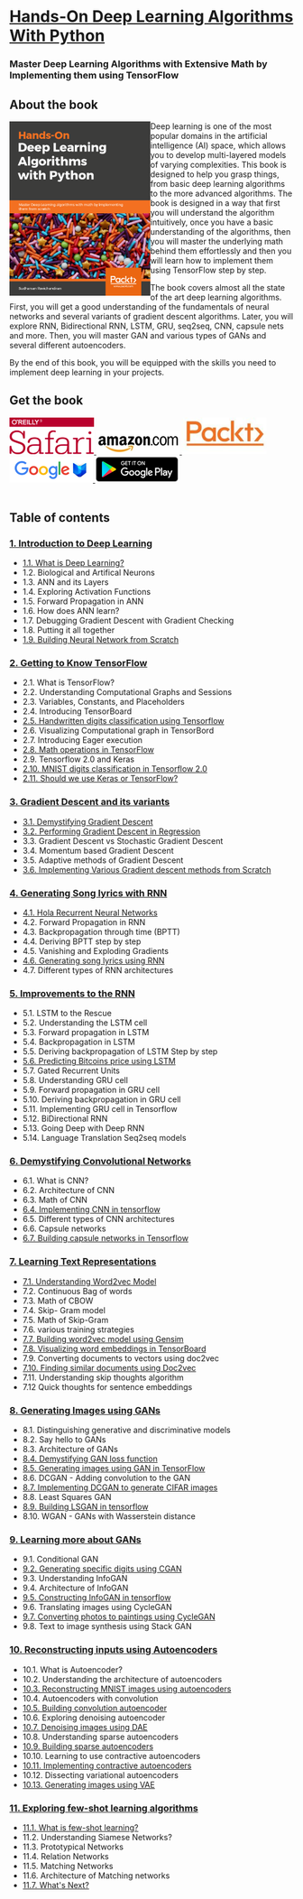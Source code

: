 # [Hands-On Deep Learning Algorithms With Python](https://www.amazon.com/gp/product/B07LH43V8P?pf_rd_p=019ad97c-f176-43be-96b9-991a6dc65763&pf_rd_r=X02K63S0YE0Z2S67N8AF)

###  Master Deep Learning Algorithms with Extensive Math by Implementing them using TensorFlow



## About the book
<a target="_blank" href="https://www.amazon.com/gp/product/B07LH43V8P?pf_rd_p=019ad97c-f176-43be-96b9-991a6dc65763&pf_rd_r=X02K63S0YE0Z2S67N8AF">
  <img src="./images/book_cover.png" alt="Book Cover" width="250" align="left"/>
</a>

Deep learning is one of the most popular domains in the artificial intelligence (AI) space, which allows you to develop multi-layered models of varying complexities. This book is designed to help you grasp things, from basic deep learning algorithms to the more advanced algorithms. The book is designed in a way that first you will understand the algorithm intuitively, once you have a basic understanding of the algorithms, then you will master the underlying math behind them effortlessly and then you will learn how to implement them using TensorFlow step by step.

The book covers almost all the state of the art deep learning algorithms. First, you will get a good understanding of the fundamentals of neural networks and several variants of gradient descent algorithms. Later, you will explore RNN, Bidirectional RNN, LSTM, GRU, seq2seq, CNN, capsule nets and more. Then, you will master GAN and various types of GANs and several different autoencoders. 

By the end of this book, you will be equipped with the skills you need to implement deep learning in your projects.

## Get the book 
<div>
<a target="_blank" href="#">
  <img src="./images/Oreilly_safari_logo.png" alt="Oreilly Safari" hieght=150, width=150>
</a>
  
<a target="_blank" href="https://www.amazon.com/gp/product/B07LH43V8P?pf_rd_p=019ad97c-f176-43be-96b9-991a6dc65763&pf_rd_r=X02K63S0YE0Z2S67N8AF">
  <img src="./images/amazon_logo.jpg" alt="Amazon" >
</a>

<a target="_blank" href="https://www.packtpub.com/big-data-and-business-intelligence/hands-deep-learning-algorithms-python">
  <img src="./images/packt_logo.jpeg" alt="Packt" hieght=150, width=150 >
</a>

<a target="_blank" href="https://books.google.co.in/books?id=MYfDwQEACAAJ&dq=inauthor:%22SUDHARSAN.+RAVICHANDIRAN%22&hl=en&sa=X&ved=0ahUKEwjzxIXllrTiAhUDg-YKHXZiBzIQ6AEIPTAD">
  <img src="./images/googlebooks_logo.png" alt="Google Books" 
</a>

<a target="_blank" href="#">
  <img src="./images/googleplay_logo.png" alt="Google Play" >
</a>
<br>
</div>

<br>


## Table of contents 

### [1. Introduction to Deep Learning](https://github.com/sudharsan13296/Hands-On-Deep-Learning-Algorithms-with-Python/tree/master/01.%20Introduction%20to%20Deep%20Learning)

* [1.1. What is Deep Learning?](https://github.com/sudharsan13296/Hands-On-Deep-Learning-Algorithms-with-Python/blob/master/01.%20Introduction%20to%20Deep%20Learning/1.01%20What%20is%20Deep%20Learning%3F.ipynb)
* 1.2. Biological and Artifical Neurons
* 1.3. ANN and its Layers
* 1.4. Exploring Activation Functions
* 1.5. Forward Propagation in ANN
* 1.6. How does ANN learn?	
* 1.7. Debugging Gradient Descent with Gradient Checking 	
* 1.8. Putting it all together
* [1.9. Building Neural Network from Scratch](https://github.com/sudharsan13296/Hands-On-Deep-Learning-Algorithms-with-Python/blob/master/01.%20Introduction%20to%20Deep%20Learning/1.09%20Building%20Neural%20Network%20from%20scratch.ipynb)


### [2. Getting to Know TensorFlow](https://github.com/sudharsan13296/Hands-On-Deep-Learning-Algorithms-with-Python/tree/master/02.%20Getting%20to%20Know%20TensorFlow)

* 2.1. What is TensorFlow?
* 2.2. Understanding Computational Graphs and Sessions
* 2.3. Variables, Constants, and Placeholders
* 2.4. Introducing TensorBoard
* [2.5. Handwritten digits classification using Tensorflow ](https://github.com/sudharsan13296/Hands-On-Deep-Learning-Algorithms-with-Python/blob/master/02.%20Getting%20to%20Know%20TensorFlow/2.05%20Handwritten%20digits%20classification%20using%20TensorFlow.ipynb)
* 2.6. Visualizing Computational graph in TensorBord
* 2.7. Introducing Eager execution
* [2.8. Math operations in TensorFlow](https://github.com/sudharsan13296/Hands-On-Deep-Learning-Algorithms-with-Python/blob/master/02.%20Getting%20to%20Know%20TensorFlow/2.08%20Math%20operations%20in%20TensorFlow.ipynb)
* 2.9. Tensorflow 2.0 and Keras
* [2.10. MNIST digits classification in Tensorflow 2.0](https://github.com/sudharsan13296/Hands-On-Deep-Learning-Algorithms-with-Python/blob/master/02.%20Getting%20to%20Know%20TensorFlow/2.10%20MNIST%20digits%20classification%20in%20TensorFlow%202.0.ipynb)
* [2.11. Should we use Keras or TensorFlow?](https://github.com/sudharsan13296/Hands-On-Deep-Learning-Algorithms-with-Python/blob/master/02.%20Getting%20to%20Know%20TensorFlow/2.11%20Should%20we%20use%20Keras%20or%20TensorFlow%3F.ipynb)



### [3. Gradient Descent and its variants](https://github.com/sudharsan13296/Hands-On-Deep-Learning-Algorithms-with-Python/tree/master/03.%20Gradient%20Descent%20and%20its%20variants)

* [3.1. Demystifying Gradient Descent](https://github.com/sudharsan13296/Hands-On-Deep-Learning-Algorithms-with-Python/blob/master/03.%20Gradient%20Descent%20and%20its%20variants/3.01%20Demystifying%20Gradient%20Descent.ipynb)
* [3.2. Performing Gradient Descent in Regression](https://github.com/sudharsan13296/Hands-On-Deep-Learning-Algorithms-with-Python/blob/master/03.%20Gradient%20Descent%20and%20its%20variants/3.02%20Performing%20Gradient%20Descent%20in%20Regression.ipynb)
* 3.3. Gradient Descent vs Stochastic Gradient Descent
* 3.4. Momentum based  Gradient Descent
* 3.5. Adaptive methods of Gradient Descent
* [ 3.6. Implementing Various Gradient descent methods from Scratch](https://github.com/sudharsan13296/Hands-On-Deep-Learning-Algorithms-with-Python/blob/master/03.%20Gradient%20Descent%20and%20its%20variants/3.06%20%20Implementing%20Several%20Variants%20of%20Gradient%20Descent%20from%20Scratch.ipynb)



### [4. Generating Song lyrics with RNN](https://github.com/sudharsan13296/Hands-On-Deep-Learning-Algorithms-with-Python/tree/master/04.%20Generating%20Song%20Lyrics%20Using%20RNN)


* [4.1. Hola Recurrent Neural Networks](https://github.com/sudharsan13296/Hands-On-Deep-Learning-Algorithms-with-Python/blob/master/04.%20Generating%20Song%20Lyrics%20Using%20RNN/4.01%20Hola%20Recurrent%20Neural%20Networks.ipynb)
* 4.2. Forward Propagation in RNN 
* 4.3. Backpropagation through time (BPTT) 
* 4.4. Deriving BPTT step by step
* 4.5. Vanishing and Exploding Gradients
* [4.6. Generating song lyrics using RNN](https://github.com/sudharsan13296/Hands-On-Deep-Learning-Algorithms-with-Python/blob/master/04.%20Generating%20Song%20Lyrics%20Using%20RNN/4.06%20Generating%20Song%20Lyrics%20Using%20RNN.ipynb)
* 4.7. Different types of RNN architectures


### [5. Improvements to the RNN](https://github.com/sudharsan13296/Hands-On-Deep-Learning-Algorithms-with-Python/tree/master/05.%20Improvements%20to%20the%20RNN)

* 5.1. LSTM to the Rescue
* 5.2. Understanding the LSTM cell
* 5.3. Forward propagation in LSTM
* 5.4. Backpropagation in LSTM
* 5.5. Deriving backpropagation of LSTM Step by step
* [5.6. Predicting Bitcoins price using LSTM](https://github.com/sudharsan13296/Hands-On-Deep-Learning-Algorithms-with-Python/blob/master/05.%20Improvements%20to%20the%20RNN/5.06%20Predicting%20Bitcoins%20price%20using%20LSTM%20RNN.ipynb)
* 5.7. Gated Recurrent Units
* 5.8. Understanding GRU cell
* 5.9. Forward propagation in GRU cell
* 5.10. Deriving backpropagation in GRU cell
* 5.11. Implementing GRU cell in Tensorflow
* 5.12. BiDirectional RNN
* 5.13. Going Deep with Deep RNN 
* 5.14. Language Translation Seq2seq models


### [6. Demystifying Convolutional Networks](https://github.com/sudharsan13296/Hands-On-Deep-Learning-Algorithms-with-Python/tree/master/06.%20Demystifying%20Convolutional%20Networks)

* 6.1. What is CNN?
* 6.2. Architecture of CNN
* 6.3. Math of CNN 
* [ 6.4. Implementing CNN in tensorflow](https://github.com/sudharsan13296/Hands-On-Deep-Learning-Algorithms-with-Python/blob/master/06.%20Demystifying%20Convolutional%20Networks/6.04%20Implementing%20CNN%20in%20TensorFlow.ipynb)
* 6.5. Different types of CNN architectures
* 6.6. Capsule networks
*  [6.7. Building capsule networks in Tensorflow](https://github.com/sudharsan13296/Hands-On-Deep-Learning-Algorithms-with-Python/blob/master/06.%20Demystifying%20Convolutional%20Networks/6.07%20Building%20Capsule%20Networks%20in%20TensorFlow.ipynb)


### [7. Learning Text Representations](https://github.com/sudharsan13296/Hands-On-Deep-Learning-Algorithms-with-Python/tree/master/07.%20Learning%20Text%20Representations)

* [7.1. Understanding Word2vec Model](https://github.com/sudharsan13296/Hands-On-Deep-Learning-Algorithms-with-Python/blob/master/07.%20Learning%20Text%20Representations/7.01%20Understanding%20Word2vec%20Model.ipynb)
* 7.2. Continuous Bag of words
* 7.3. Math of CBOW
* 7.4. Skip- Gram model
* 7.5. Math of Skip-Gram 
* 7.6. various training strategies
*  [ 7.7. Building word2vec model using Gensim](https://github.com/sudharsan13296/Hands-On-Deep-Learning-Algorithms-with-Python/blob/master/07.%20Learning%20Text%20Representations/7.07%20Building%20word2vec%20model%20using%20Gensim.ipynb)
*  [7.8. Visualizing word embeddings in TensorBoard](https://github.com/sudharsan13296/Hands-On-Deep-Learning-Algorithms-with-Python/blob/master/07.%20Learning%20Text%20Representations/7.08%20Visualizing%20Word%20Embeddings%20in%20TensorBoard.ipynb)
* 7.9. Converting documents to vectors using doc2vec
* [7.10. Finding similar documents using Doc2vec](https://github.com/sudharsan13296/Hands-On-Deep-Learning-Algorithms-with-Python/blob/master/07.%20Learning%20Text%20Representations/7.10%20Finding%20similar%20documents%20using%20Doc2Vec.ipynb)
* 7.11. Understanding skip thoughts algorithm
* 7.12 Quick thoughts for sentence embeddings


### [8. Generating Images using GANs](https://github.com/sudharsan13296/Hands-On-Deep-Learning-Algorithms-with-Python/tree/master/08.%20Generating%20Images%20using%20GANs)

* 8.1. Distinguishing generative and discriminative models
* 8.2. Say hello to GANs
* 8.3. Architecture of GANs
* [8.4. Demystifying GAN loss function](https://github.com/sudharsan13296/Hands-On-Deep-Learning-Algorithms-with-Python/blob/master/08.%20Generating%20Images%20using%20GANs/8.04%20Demystifying%20GAN%20Loss%20Function.ipynb)
* [8.5. Generating images using GAN in TensorFlow](https://github.com/sudharsan13296/Hands-On-Deep-Learning-Algorithms-with-Python/blob/master/08.%20Generating%20Images%20using%20GANs/8.05%20Generating%20images%20using%20GAN%20in%20TensorFlow.ipynb)
* 8.6. DCGAN - Adding convolution to the GAN
* [8.7. Implementing DCGAN to generate CIFAR images](https://github.com/sudharsan13296/Hands-On-Deep-Learning-Algorithms-with-Python/blob/master/08.%20Generating%20Images%20using%20GANs/8.07%20Implementing%20DCGAN%20to%20Generate%20CIFAR%20Images.ipynb)
* 8.8. Least Squares GAN
* [8.9. Building LSGAN in tensorflow](https://github.com/sudharsan13296/Hands-On-Deep-Learning-Algorithms-with-Python/blob/master/08.%20Generating%20Images%20using%20GANs/8.09%20Building%20LSGAN%20in%20TensorFlow.ipynb)
* 8.10. WGAN - GANs with Wasserstein distance


### [9. Learning more about GANs](https://github.com/sudharsan13296/Hands-On-Deep-Learning-Algorithms-with-Python/tree/master/09.%20Learning%20more%20about%20GANs)

* 9.1. Conditional GAN 
* [9.2. Generating specific digits using CGAN](https://github.com/sudharsan13296/Hands-On-Deep-Learning-Algorithms-with-Python/blob/master/09.%20Learning%20more%20about%20GANs/9.02%20Generating%20Specific%20Handwritten%20Digit%20Using%20CGAN.ipynb)
* 9.3. Understanding InfoGAN 
* 9.4. Architecture of InfoGAN
*  [9.5. Constructing InfoGAN in tensorflow](https://github.com/sudharsan13296/Hands-On-Deep-Learning-Algorithms-with-Python/blob/master/09.%20Learning%20more%20about%20GANs/9.05%20Constructing%20InfoGan%20in%20Tensorflow.ipynb)
* 9.6. Translating images using CycleGAN
*  [9.7. Converting photos to paintings using CycleGAN](https://github.com/sudharsan13296/Hands-On-Deep-Learning-Algorithms-with-Python/blob/master/09.%20Learning%20more%20about%20GANs/9.07%20Converting%20photos%20to%20paintings%20using%20CycleGAN.ipynb)
* 9.8. Text to image synthesis using Stack GAN


### [10. Reconstructing inputs using Autoencoders](https://github.com/sudharsan13296/Hands-On-Deep-Learning-Algorithms-with-Python/tree/master/10.%20Reconsturcting%20Inputs%20using%20Autoencoders)

* 10.1. What is Autoencoder?
* 10.2. Understanding the architecture of autoencoders
* [10.3. Reconstructing MNIST images using autoencoders](https://github.com/sudharsan13296/Hands-On-Deep-Learning-Algorithms-with-Python/blob/master/10.%20Reconsturcting%20Inputs%20using%20Autoencoders/10.03%20Reconstructing%20MNIST%20images%20using%20Autoencoder.ipynb)
* 10.4. Autoencoders with convolution
* [10.5. Building convolution autoencoder](https://github.com/sudharsan13296/Hands-On-Deep-Learning-Algorithms-with-Python/blob/master/10.%20Reconsturcting%20Inputs%20using%20Autoencoders/10.05%20Building%20Convolutional%20Autoencoder.ipynb)
* 10.6. Exploring denoising autoencoder
* [10.7. Denoising images using DAE](https://github.com/sudharsan13296/Hands-On-Deep-Learning-Algorithms-with-Python/blob/master/10.%20Reconsturcting%20Inputs%20using%20Autoencoders/10.07%20Denoising%20images%20using%20Denoising%20Autoencoder.ipynb)
* 10.8. Understanding sparse autoencoders
* [10.9. Building sparse autoencoders](https://github.com/sudharsan13296/Hands-On-Deep-Learning-Algorithms-with-Python/blob/master/10.%20Reconsturcting%20Inputs%20using%20Autoencoders/10.09%20Building%20the%20Sparse%20Autoencoder.ipynb)
* 10.10. Learning to use contractive autoencoders
* [10.11. Implementing contractive autoencoders](https://github.com/sudharsan13296/Hands-On-Deep-Learning-Algorithms-with-Python/blob/master/10.%20Reconsturcting%20Inputs%20using%20Autoencoders/10.11%20Implementing%20Contractive%20Autoencoders.ipynb)
* 10.12. Dissecting variational autoencoders
* [10.13. Generating images using VAE](https://github.com/sudharsan13296/Hands-On-Deep-Learning-Algorithms-with-Python/blob/master/10.%20Reconsturcting%20Inputs%20using%20Autoencoders/10.13%20Generating%20images%20using%20VAE.ipynb)




### [11. Exploring few-shot learning algorithms](https://github.com/sudharsan13296/Hands-On-Deep-Learning-Algorithms-with-Python/tree/master/11.%20Exploring%20Few%20Shot%20Learning%20Algorithms)

* [11.1. What is few-shot learning?](https://github.com/sudharsan13296/Hands-On-Deep-Learning-Algorithms-with-Python/blob/master/11.%20Exploring%20Few%20Shot%20Learning%20Algorithms/11.01%20What%20is%20few-shot%20learning%3F.ipynb)
* 11.2. Understanding Siamese Networks?
* 11.3. Prototypical Networks
* 11.4. Relation Networks
* 11.5. Matching Networks
* 11.6. Architecture of Matching networks
* [11.7. What's Next?](https://github.com/sudharsan13296/Hands-On-Deep-Learning-Algorithms-with-Python/blob/master/11.%20Exploring%20Few%20Shot%20Learning%20Algorithms/11.07%20What's%20Next%3F.ipynb)
